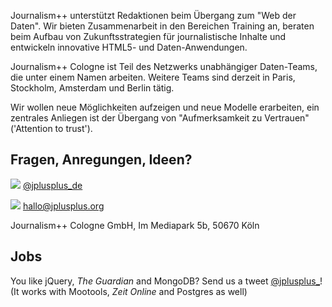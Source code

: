 Journalism++ unterstützt Redaktionen beim Übergang zum "Web der Daten". Wir bieten Zusammenarbeit in den Bereichen Training an, beraten beim Aufbau von Zukunftsstrategien für journalistische Inhalte und entwickeln innovative HTML5- und Daten-Anwendungen. 

Journalism++ Cologne ist Teil des Netzwerks unabhängiger Daten-Teams, die unter einem Namen arbeiten. Weitere Teams sind derzeit in Paris, Stockholm, Amsterdam und Berlin tätig. 

Wir wollen neue Möglichkeiten aufzeigen und neue Modelle erarbeiten, ein zentrales Anliegen ist der Übergang von "Aufmerksamkeit zu Vertrauen" ('Attention to trust'). 

## Fragen, Anregungen, Ideen?

![](http://oeildupirate.com/jplusplus/files/iconmonstr-twitter-5-icon.png) [@jplusplus_de](http://twitter.com/jplusplus)

![](http://oeildupirate.com/jplusplus/files/iconmonstr-email-10-icon.png) hallo@jplusplus.org

Journalism++ Cologne GmbH, Im Mediapark 5b, 50670 Köln


## Jobs

You like jQuery, _The Guardian_ and MongoDB? Send us a tweet [@jplusplus_](https://twitter.com/jplusplus_)! (It works with Mootools, _Zeit Online_ and Postgres as well)
